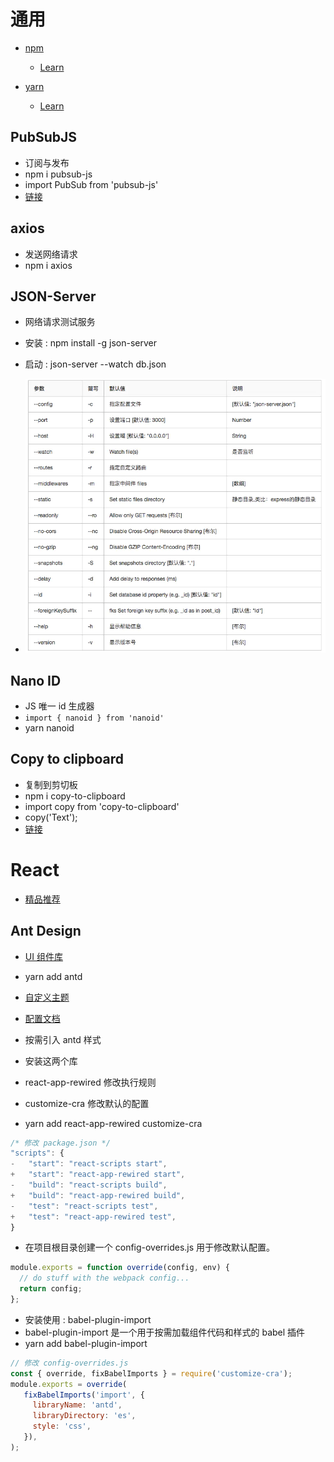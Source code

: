 # 通用

+ [npm](https://www.npmjs.com/)
  + [Learn](https://www.npmjs.cn/)

+ [yarn](https://yarnpkg.com/)
  + [Learn](https://yarn.bootcss.com/docs/)

## PubSubJS

+ 订阅与发布
+ npm i pubsub-js
+ import PubSub from 'pubsub-js'
+ [链接](https://www.npmjs.com/package/pubsub-js)

## axios

+ 发送网络请求
+ npm i axios

## JSON-Server

+ 网络请求测试服务
+ 安装 : npm install -g json-server
+ 启动 : json-server --watch db.json

+ ![配置](./images/json-server.webp)

## Nano ID

+ JS 唯一 id 生成器
+ `import { nanoid } from 'nanoid'`
+ yarn nanoid

## Copy to clipboard

+ 复制到剪切板
+ npm i copy-to-clipboard
+ import copy from 'copy-to-clipboard'
+ copy('Text');
+ [链接](https://www.npmjs.com/package/copy-to-clipboard)

# React

+ [精品推荐](https://ant.design/docs/react/recommendation-cn)

## Ant Design

+ [UI 组件库](https://ant.design/docs/react/introduce-cn)
+ yarn add antd

+ [自定义主题](https://ant.design/docs/react/use-with-create-react-app-cn#%E8%87%AA%E5%AE%9A%E4%B9%89%E4%B8%BB%E9%A2%98)
+ [配置文档](https://ant.design/docs/react/customize-theme-cn)

+ 按需引入 antd 样式
+ 安装这两个库
+ react-app-rewired 修改执行规则
+ customize-cra 修改默认的配置
+ yarn add react-app-rewired customize-cra
```js
/* 修改 package.json */
"scripts": {
-   "start": "react-scripts start",
+   "start": "react-app-rewired start",
-   "build": "react-scripts build",
+   "build": "react-app-rewired build",
-   "test": "react-scripts test",
+   "test": "react-app-rewired test",
}
```
+ 在项目根目录创建一个 config-overrides.js 用于修改默认配置。
```js
module.exports = function override(config, env) {
  // do stuff with the webpack config...
  return config;
};
```
+ 安装使用 : babel-plugin-import
+ babel-plugin-import 是一个用于按需加载组件代码和样式的 babel 插件
+ yarn add babel-plugin-import
```js
// 修改 config-overrides.js
const { override, fixBabelImports } = require('customize-cra');
module.exports = override(
   fixBabelImports('import', {
     libraryName: 'antd',
     libraryDirectory: 'es',
     style: 'css',
   }),
);
```